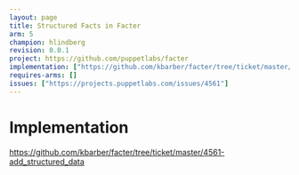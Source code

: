 ```yaml
---
layout: page
title: Structured Facts in Facter
arm: 5
champion: hlindberg
revision: 0.0.1
project: https://github.com/puppetlabs/facter
implementation: ["https://github.com/kbarber/facter/tree/ticket/master/4561-add_structured_data"]
requires-arms: []
issues: ["https://projects.puppetlabs.com/issues/4561"]
---
```


Implementation
==============
<!-- If there is an exploratory/reference implementation of the proposal available, describe it
     in this document.
-->

https://github.com/kbarber/facter/tree/ticket/master/4561-add_structured_data

